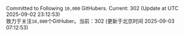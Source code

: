 Committed to Following `10,000` GitHubers. Current: <!-- FOLLOWING_COUNT -->302<!-- FOLLOWING_COUNT --> (Update at UTC <!-- LAST_UPDATED -->2025-09-02 23:12:53<!-- LAST_UPDATED -->)<br>
致力于关注`10,000`个GitHuber。当前：<!-- FOLLOWING_COUNT -->302<!-- FOLLOWING_COUNT --> (更新于北京时间 <!-- LAST_UPDATED_CST -->2025-09-03 07:12:53<!-- LAST_UPDATED_CST -->)
